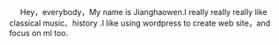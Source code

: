 &nbsp;&nbsp;&nbsp;&nbsp;&nbsp;Hey，everybody，My name is Jianghaowen.I really really really like classical music、history .I like using wordpress to create web site，and focus on ml too.


